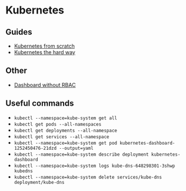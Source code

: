# Kubernetes

## Guides

* [Kubernetes from scratch](https://kubernetes.io/docs/getting-started-guides/scratch/)
* [Kubernetes the hard way](https://github.com/kelseyhightower/kubernetes-the-hard-way)

## Other
* [Dashboard without RBAC](https://github.com/kubernetes/dashboard/tree/2b4c05b083d6f06d258d4cbc8b2b1b9583b0bc6f/src/deploy)

## Useful commands
* `kubectl --namespace=kube-system get all`
* `kubectl get pods --all-namespaces`
* `kubectl get deployments --all-namespace`
* `kubectl get services --all-namespace`
* `kubectl --namespace=kube-system get pod kubernetes-dashboard-1252450476-21dzd --output=yaml`
* `kubectl --namespace=kube-system describe deployment kubernetes-dashboard`
* `kubectl --namespace=kube-system logs kube-dns-648298301-3shwp kubedns`
* `kubectl --namespace=kube-system delete services/kube-dns deployment/kube-dns`